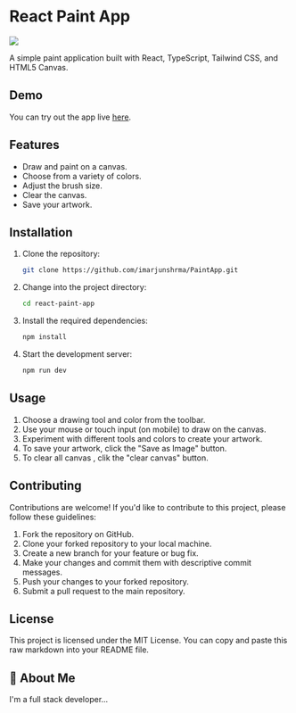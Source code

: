 # React Paint App

<a href="https://ms-paint-app.vercel.app/"><img src="https://i.imgur.com/rHwmjN7.png"></a>

A simple paint application built with React, TypeScript, Tailwind CSS, and HTML5 Canvas.

## Demo

You can try out the app live [here](https://paint-pearl.vercel.app/).

## Features

- Draw and paint on a canvas.
- Choose from a variety of colors.
- Adjust the brush size.
- Clear the canvas.
- Save your artwork.

## Installation

1. Clone the repository:

   ```bash
   git clone https://github.com/imarjunshrma/PaintApp.git
   ```
   
2. Change into the project directory:
    ```bash
   cd react-paint-app
    ```
    
3. Install the required dependencies:
   ```bash
   npm install
    ```

4. Start the development server:
    ```bash
    npm run dev
    ```

## Usage

1. Choose a drawing tool and color from the toolbar.
2. Use your mouse or touch input (on mobile) to draw on the canvas.
3. Experiment with different tools and colors to create your artwork.
4. To save your artwork, click the "Save as Image" button.
6. To clear all canvas , clik the "clear canvas" button.


## Contributing

Contributions are welcome! If you'd like to contribute to this project, please follow these guidelines:
1. Fork the repository on GitHub.
2. Clone your forked repository to your local machine.
3. Create a new branch for your feature or bug fix.
4. Make your changes and commit them with descriptive commit messages.
5. Push your changes to your forked repository.
6. Submit a pull request to the main repository.

## License

This project is licensed under the MIT License.
You can copy and paste this raw markdown into your README file.

## 🚀 About Me
I'm a full stack developer...





